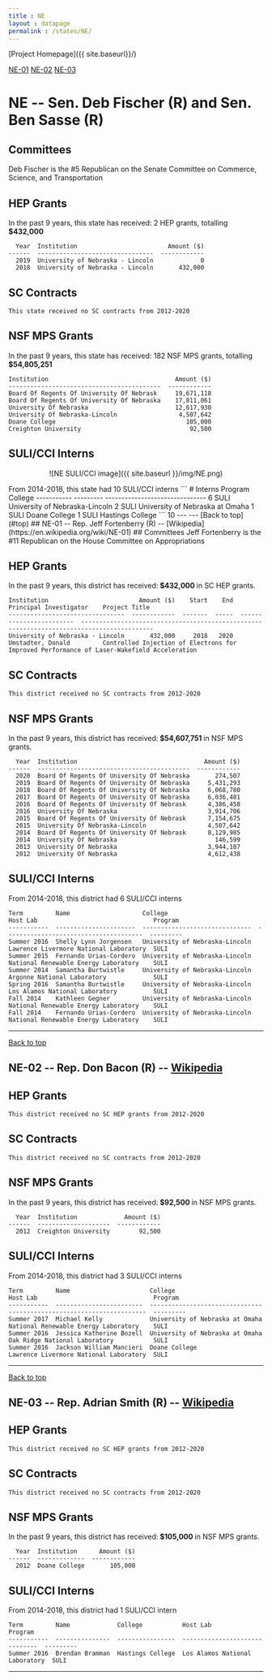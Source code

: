 ```yaml
---
title : NE
layout : datapage
permalink : /states/NE/
---
```

<a name="top"></a>
[Project Homepage]({{ site.baseurl}}/)


[NE-01](#NE-01)  [NE-02](#NE-02)  [NE-03](#NE-03)  

# NE -- Sen. Deb Fischer (R) and  Sen. Ben Sasse (R)
## Committees
Deb Fischer is the #5 Republican on the Senate Committee on Commerce, Science, and Transportation 

## HEP Grants
In the past 9 years, this state has received:
2 HEP grants, totalling <b> $432,000</b>
```
  Year  Institution                         Amount ($)
------  --------------------------------  ------------
  2019  University of Nebraska - Lincoln             0
  2018  University of Nebraska - Lincoln       432,000
```
## SC Contracts
```
This state received no SC contracts from 2012-2020
```
## NSF MPS Grants
In the past 9 years, this state has received:
182 NSF MPS grants, totalling <b> $54,805,251</b>
```
Institution                                   Amount ($)
------------------------------------------  ------------
Board Of Regents Of University Of Nebrask     19,671,118
Board Of Regents Of University Of Nebraska    17,811,061
University Of Nebraska                        12,617,930
University Of Nebraska-Lincoln                 4,507,642
Doane College                                    105,000
Creighton University                              92,500
```
## SULI/CCI Interns
<p align="center">
![NE SULI/CCI image]({{ site.baseurl }}/img/NE.png)
</p>
From 2014-2018, this state had 10 SULI/CCI interns
```
  # Interns  Program    College
-----------  ---------  -------------------------------
          6  SULI       University of Nebraska-Lincoln
          2  SULI       University of Nebraska at Omaha
          1  SULI       Doane College
          1  SULI       Hastings College
```
10
---
---
<a name="NE-01"></a>
[Back to top](#top)
## NE-01 -- Rep. Jeff Fortenberry (R) -- [Wikipedia](https://en.wikipedia.org/wiki/NE-01)
## Committees
Jeff Fortenberry is the #11 Republican on the House Committee on Appropriations 

## HEP Grants
In the past 9 years, this district has received:<b> $432,000 </b>in SC HEP grants.
```
Institution                         Amount ($)    Start    End  Principal Investigator    Project Title
--------------------------------  ------------  -------  -----  ------------------------  ------------------------------------------------------------------------------------------
University of Nebraska - Lincoln       432,000     2018   2020  Umstadter, Donald         Controlled Injection of Electrons for Improved Performance of Laser-Wakefield Acceleration
```
## SC Contracts
```
This district received no SC contracts from 2012-2020
```
## NSF MPS Grants
In the past 9 years, this district has received:<b> $54,607,751 </b>in NSF MPS grants.
```
  Year  Institution                                   Amount ($)
------  ------------------------------------------  ------------
  2020  Board Of Regents Of University Of Nebraska       274,507
  2019  Board Of Regents Of University Of Nebraska     5,431,293
  2018  Board Of Regents Of University Of Nebraska     6,068,780
  2017  Board Of Regents Of University Of Nebraska     6,036,481
  2016  Board Of Regents Of University Of Nebrask      4,386,458
  2016  University Of Nebraska                         3,914,706
  2015  Board Of Regents Of University Of Nebrask      7,154,675
  2015  University Of Nebraska-Lincoln                 4,507,642
  2014  Board Of Regents Of University Of Nebrask      8,129,985
  2014  University Of Nebraska                           146,599
  2013  University Of Nebraska                         3,944,187
  2012  University Of Nebraska                         4,612,438
```
## SULI/CCI Interns
From 2014-2018, this district had 6 SULI/CCI interns
```
Term         Name                    College                         Host Lab                                Program
-----------  ----------------------  ------------------------------  --------------------------------------  ---------
Summer 2016  Shelly Lynn Jorgensen   University of Nebraska-Lincoln  Lawrence Livermore National Laboratory  SULI
Summer 2015  Fernando Urias-Cordero  University of Nebraska-Lincoln  National Renewable Energy Laboratory    SULI
Summer 2014  Samantha Burtwistle     University of Nebraska-Lincoln  Argonne National Laboratory             SULI
Spring 2016  Samantha Burtwistle     University of Nebraska-Lincoln  Los Alamos National Laboratory          SULI
Fall 2014    Kathleen Gegner         University of Nebraska-Lincoln  National Renewable Energy Laboratory    SULI
Fall 2014    Fernando Urias-Cordero  University of Nebraska-Lincoln  National Renewable Energy Laboratory    SULI
```
---
<a name="NE-02"></a>
[Back to top](#top)
## NE-02 -- Rep. Don Bacon (R) -- [Wikipedia](https://en.wikipedia.org/wiki/NE-02)
## HEP Grants
```
This district received no SC HEP grants from 2012-2020
```
## SC Contracts
```
This district received no SC contracts from 2012-2020
```
## NSF MPS Grants
In the past 9 years, this district has received:<b> $92,500 </b>in NSF MPS grants.
```
  Year  Institution             Amount ($)
------  --------------------  ------------
  2012  Creighton University        92,500
```
## SULI/CCI Interns
From 2014-2018, this district had 3 SULI/CCI interns
```
Term         Name                      College                          Host Lab                                Program
-----------  ------------------------  -------------------------------  --------------------------------------  ---------
Summer 2017  Michael Kelly             University of Nebraska at Omaha  National Renewable Energy Laboratory    SULI
Summer 2016  Jessica Katherine Bozell  University of Nebraska at Omaha  Oak Ridge National Laboratory           SULI
Summer 2016  Jackson William Mancieri  Doane College                    Lawrence Livermore National Laboratory  SULI
```
---
<a name="NE-03"></a>
[Back to top](#top)
## NE-03 -- Rep. Adrian Smith (R) -- [Wikipedia](https://en.wikipedia.org/wiki/NE-03)
## HEP Grants
```
This district received no SC HEP grants from 2012-2020
```
## SC Contracts
```
This district received no SC contracts from 2012-2020
```
## NSF MPS Grants
In the past 9 years, this district has received:<b> $105,000 </b>in NSF MPS grants.
```
  Year  Institution      Amount ($)
------  -------------  ------------
  2012  Doane College       105,000
```
## SULI/CCI Interns
From 2014-2018, this district had 1 SULI/CCI intern
```
Term         Name             College           Host Lab                        Program
-----------  ---------------  ----------------  ------------------------------  ---------
Summer 2016  Brendan Bramman  Hastings College  Los Alamos National Laboratory  SULI
```
---
